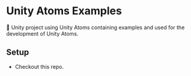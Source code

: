 # Unity Atoms Examples

🧪 Unity project using Unity Atoms containing examples and used for the development of Unity Atoms.

## Setup

- Checkout this repo.
